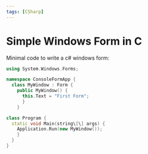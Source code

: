 ```yaml
---
tags: [CSharp]
---
```


# Simple Windows Form in C #

Minimal code to write a c# windows form:

```cpp
using System.Windows.Forms;

namespace ConsoleFormApp { 
  class MyWindow : Form { 
    public MyWindow() { 
      this.Text = "First Form"; 
      } 
    }

class Program { 
  static void Main(string\[\] args) { 
    Application.Run(new MyWindow());
    }
  }
} 
```
